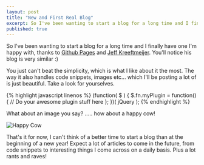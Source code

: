 ```yaml
---
layout: post
title: "New and First Real Blog"
excerpt: So I've been wanting to start a blog for a long time and I finally have one I'm happy with, thanks to [Github Pages](http://pages.github.com/) and [Jeff Kreeftmeijer](http://jeffkreeftmeijer.com/).
published: true
---
```


So I've been wanting to start a blog for a long time and I finally have one I'm happy with, thanks to
[Github Pages](http://pages.github.com/) and [Jeff Kreeftmeijer](http://jeffkreeftmeijer.com/).  You'll notice
his blog is very similar :)

You just can't beat the simplicity, which is what I like about it the most.  The way
it also handles code snippets, images etc... which I'll be posting a lot of is just
beautiful.  Take a look for yourselves.

{% highlight javascript linenos %}
(function( $ ) {
  $.fn.myPlugin = function() {
    // Do your awesome plugin stuff here
  };
})( jQuery );
{% endhighlight %}

What about an image you say? ..... how about a happy cow!

![Happy Cow](http://cj.io/images/posts/happy-cow.jpg)

That's it for now, I can't think of a better time to start a blog than at the beginning of
a new year!  Expect a lot of articles to come in the future, from code snippets to interesting things
I come across on a daily basis.  Plus a lot rants and raves!
